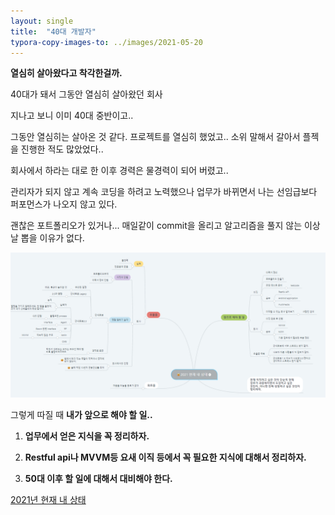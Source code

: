 ```yaml
---
layout: single
title:  "40대 개발자"
typora-copy-images-to: ../images/2021-05-20
---
```


**열심히 살아왔다고 착각한걸까.**



40대가 돼서 그동안 열심히 살아왔던 회사

지나고 보니 이미 40대 중반이고.. 

그동안 열심히는 살아온 것 같다. 프로젝트를 열심히 했었고..
소위 말해서 갈아서 플젝을 진행한 적도 많았었다..

회사에서 하라는 대로 한 이후 경력은 물경력이 되어 버렸고..

관리자가 되지 않고 계속 코딩을 하려고 노력했으나
업무가 바뀌면서 나는 선임급보다 퍼포먼스가 나오지 않고 있다.



괜찮은 포트폴리오가 있거나...
매일같이 commit을 올리고 알고리즘을 풀지 않는 이상
날 뽑을 이유가 없다. 

![2021_05_bell](../images/2021-05-20/2021_05_bell.png)

그렇게 따질 때 **내가 앞으로 해야 할 일..**

1. **업무에서 얻은 지식을 꼭 정리하자.**

2. **Restful api나 MVVM등 요새 이직 등에서 꼭 필요한 지식에 대해서 정리하자.**

3. **50대 이후 할 일에 대해서 대비해야 한다.**

   

[2021년 현재 내 상태](https://www.mindmeister.com/1874085311)

